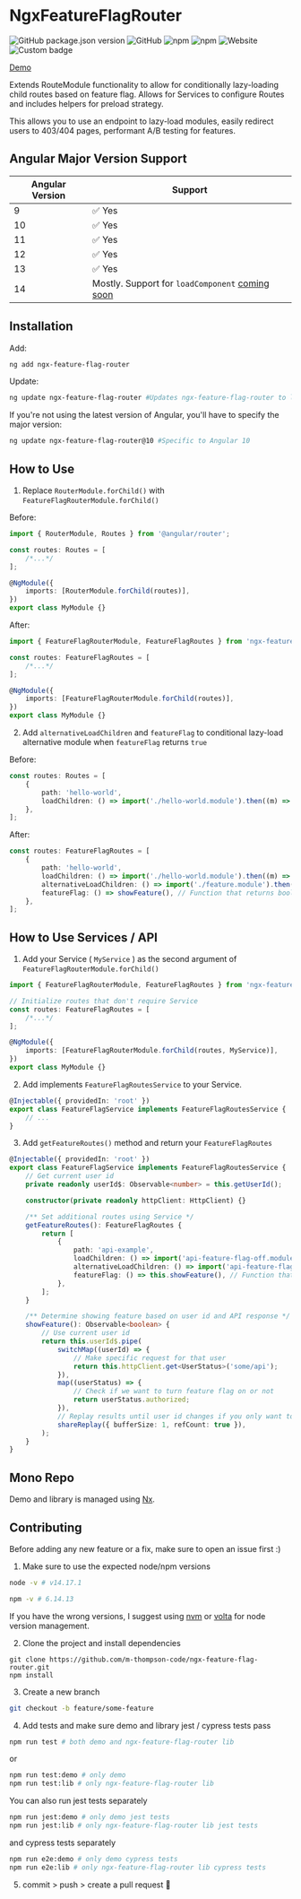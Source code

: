 # NgxFeatureFlagRouter

![GitHub package.json version](https://img.shields.io/github/package-json/v/m-thompson-code/ngx-feature-flag-router)
![GitHub](https://img.shields.io/github/license/m-thompson-code/ngx-feature-flag-router)
![npm](https://img.shields.io/npm/dt/ngx-feature-flag-router)
![npm](https://img.shields.io/npm/dw/ngx-feature-flag-router)
![Website](https://img.shields.io/website?down_color=red&down_message=offline&label=demo&up_color=green&up_message=online&url=https%3A%2F%2Fm-thompson-code.github.io%2Fngx-feature-flag-router%2F)
![Custom badge](https://img.shields.io/endpoint?url=https%3A%2F%2Fraw.githubusercontent.com%2Fm-thompson-code%2Fngx-feature-flag-router%2Fmain%2Fjest-badge%2Fcoverage.json)

[Demo](https://m-thompson-code.github.io/ngx-feature-flag-router/)

Extends RouteModule functionality to allow for conditionally lazy-loading child routes based on feature flag. Allows for Services to configure Routes and includes helpers for preload strategy.

This allows you to use an endpoint to lazy-load modules, easily redirect users to 403/404 pages, performant A/B testing for features.

## Angular Major Version Support

| Angular Version | Support                                         |
| --------------- | ----------------------------------------------- |
| 9               | ✅ Yes                                          |
| 10              | ✅ Yes                                          |
| 11              | ✅ Yes                                          |
| 12              | ✅ Yes                                          |
| 13              | ✅ Yes                                          |
| 14              | Mostly. Support for `loadComponent` [coming soon](https://github.com/m-thompson-code/ngx-feature-flag-router/tree/standalone-components) |

## Installation

Add:

```bash
ng add ngx-feature-flag-router
```

Update:

```bash
ng update ngx-feature-flag-router #Updates ngx-feature-flag-router to latest version
```

If you're not using the latest version of Angular, you'll have to specify the major version:

```bash
ng update ngx-feature-flag-router@10 #Specific to Angular 10
```

## How to Use

1. Replace `RouterModule.forChild()` with `FeatureFlagRouterModule.forChild()`

Before:

```typescript
import { RouterModule, Routes } from '@angular/router';

const routes: Routes = [
    /*...*/
];

@NgModule({
    imports: [RouterModule.forChild(routes)],
})
export class MyModule {}
```

After:

```typescript
import { FeatureFlagRouterModule, FeatureFlagRoutes } from 'ngx-feature-flag-router';

const routes: FeatureFlagRoutes = [
    /*...*/
];

@NgModule({
    imports: [FeatureFlagRouterModule.forChild(routes)],
})
export class MyModule {}
```

2. Add `alternativeLoadChildren` and `featureFlag` to conditional lazy-load alternative module when `featureFlag` returns `true`

Before:

```typescript
const routes: Routes = [
    {
        path: 'hello-world',
        loadChildren: () => import('./hello-world.module').then((m) => m.HelloWorldModule),
    },
];
```

After:

```typescript
const routes: FeatureFlagRoutes = [
    {
        path: 'hello-world',
        loadChildren: () => import('./hello-world.module').then((m) => m.HelloWorldModule),
        alternativeLoadChildren: () => import('./feature.module').then((m) => m.FeatureModule),
        featureFlag: () => showFeature(), // Function that returns boolean
    },
];
```

## How to Use Services / API

1. Add your Service ( `MyService` ) as the second argument of `FeatureFlagRouterModule.forChild()`

```typescript
import { FeatureFlagRouterModule, FeatureFlagRoutes } from 'ngx-feature-flag-router';

// Initialize routes that don't require Service
const routes: FeatureFlagRoutes = [
    /*...*/
];

@NgModule({
    imports: [FeatureFlagRouterModule.forChild(routes, MyService)],
})
export class MyModule {}
```

2. Add implements `FeatureFlagRoutesService` to your Service.

```typescript
@Injectable({ providedIn: 'root' })
export class FeatureFlagService implements FeatureFlagRoutesService {
    // ...
}
```

3. Add `getFeatureRoutes()` method and return your `FeatureFlagRoutes`

```typescript
@Injectable({ providedIn: 'root' })
export class FeatureFlagService implements FeatureFlagRoutesService {
    // Get current user id
    private readonly userId$: Observable<number> = this.getUserId();

    constructor(private readonly httpClient: HttpClient) {}

    /** Set additional routes using Service */
    getFeatureRoutes(): FeatureFlagRoutes {
        return [
            {
                path: 'api-example',
                loadChildren: () => import('api-feature-flag-off.module').then((m) => m.ApiFeatureFlagOffModule),
                alternativeLoadChildren: () => import('api-feature-flag-on.module').then((m) => m.ApiFeatureFlagOnModule),
                featureFlag: () => this.showFeature(), // Function that returns Observable<boolean>
            },
        ];
    }

    /** Determine showing feature based on user id and API response */
    showFeature(): Observable<boolean> {
        // Use current user id
        return this.userId$.pipe(
            switchMap((userId) => {
                // Make specific request for that user
                return this.httpClient.get<UserStatus>('some/api');
            }),
            map((userStatus) => {
                // Check if we want to turn feature flag on or not
                return userStatus.authorized;
            }),
            // Replay results until user id changes if you only want to make the api request once
            shareReplay({ bufferSize: 1, refCount: true }),
        );
    }
}
```

## Mono Repo

Demo and library is managed using [Nx](https://nx.dev).

## Contributing

Before adding any new feature or a fix, make sure to open an issue first :)

1. Make sure to use the expected node/npm versions

```bash
node -v # v14.17.1
```

```bash
npm -v # 6.14.13
```

If you have the wrong versions, I suggest using [nvm](https://github.com/nvm-sh/nvm#installing-and-updating) or [volta](https://docs.volta.sh/guide/getting-started) for node version management.

2. Clone the project and install dependencies

```
git clone https://github.com/m-thompson-code/ngx-feature-flag-router.git
npm install
```

3. Create a new branch

```bash
git checkout -b feature/some-feature
```

4. Add tests and make sure demo and library jest / cypress tests pass

```bash
npm run test # both demo and ngx-feature-flag-router lib
```

or

```bash
npm run test:demo # only demo
npm run test:lib # only ngx-feature-flag-router lib
```

You can also run jest tests separately

```bash
npm run jest:demo # only demo jest tests
npm run jest:lib # only ngx-feature-flag-router lib jest tests
```

and cypress tests separately

```bash
npm run e2e:demo # only demo cypress tests
npm run e2e:lib # only ngx-feature-flag-router lib cypress tests
```

5. commit > push > create a pull request 🚀

